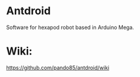 Antdroid
========
Software for hexapod robot based in Arduino Mega.


Wiki:
============================

https://github.com/pando85/antdroid/wiki
